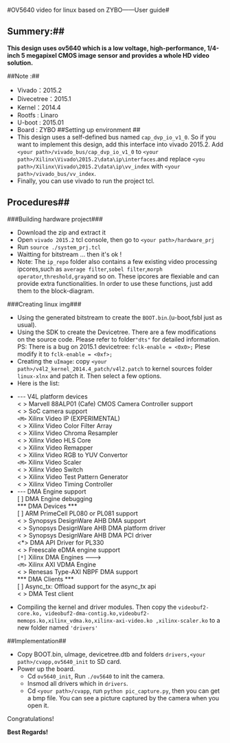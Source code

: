 #OV5640 video for linux based on ZYBO——User guide#

## Summery:##
**This design uses ov5640 which is a low voltage, high-performance, 1/4-inch 5 megapixel CMOS image sensor and provides a whole HD video solution.**

##Note :##

- Vivado：2015.2
- Divecetree：2015.1
- Kernel：2014.4
- Rootfs : Linaro
- U-boot : 2015.01
- Board : ZYBO
##Setting up environment ##
- This design uses a self-defined bus named `cap_dvp_io_v1_0`. So if you want to implement this design, add this interface into vivado 2015.2. Add `<your path>/vivado_bus/cap_dvp_io_v1_0` to `<your path>/Xilinx\Vivado\2015.2\data\ip\interfaces`.and replace `<you path>/Xilinx\Vivado\2015.2\data\ip\vv_index` with `<your path>/vivado_bus/vv_index`.
- Finally, you can use vivado to run the project tcl.

## Procedures##

###Building hardware project###

- Download the zip and extract it
- Open `vivado 2015.2` tcl console, then go to `<your path>/hardware_prj`
- Run `source ./system_prj.tcl`
- Waitting for bitstream ...  then it's ok !
- Note: The `ip_repo` folder also contains a few existing video processing ipcores,such as `average filter`,`sobel filter`,`morph operator`,`threshold,gray`and so on. These ipcores are flexiable and can provide extra functionalities. In order to use these functions, just add them to the block-diagram. 

###Creating linux img###
- Using the generated bitstream to create the `BOOT.bin`.(u-boot,fsbl just as usual).
- Using the SDK to create the Devicetree. There are a few modifications on the source code. Please refer to folder`"dts"` for detailed information. PS: There is a bug on 2015.1 devicetree: `fclk-enable = <0x0>;` Plese modify it to `fclk-enable = <0xf>;`
- Creating the `uImage`: copy `<your path>/v4l2_kernel_2014.4_patch/v4l2.patch` to kernel sources folder `linux-xlnx` and patch it. Then select a few options.
- Here is the list: 
 + --- V4L platform devices                                                                                         
< >   Marvell 88ALP01 (Cafe) CMOS Camera Controller support                                                     
< >   SoC camera support                                                                                                                             
`<M>`   Xilinx Video IP (EXPERIMENTAL)                                                                            
< >     Xilinx Video Color Filter Array                                                                         
< >     Xilinx Video Chroma Resampler                                                                           
< >     Xilinx Video HLS Core                                                                                   
< >     Xilinx Video Remapper                                                                                  
< >     Xilinx Video RGB to YUV Convertor                                                                       
`<M>`   Xilinx Video Scaler                                                                                     
< >     Xilinx Video Switch                                                                                     
< >     Xilinx Video Test Pattern Generator                                                                    
< >     Xilinx Video Timing Controller                                                                          
 +  --- DMA Engine support                                                                                           
[ ]   DMA Engine debugging                                                                                      
*** DMA Devices ***                                                                                     
[ ]   ARM PrimeCell PL080 or PL081 support                                                                   
< >   Synopsys DesignWare AHB DMA support                                                                      
< >   Synopsys DesignWare AHB DMA platform driver                                                             
< >   Synopsys DesignWare AHB DMA PCI driver                                                                     
<*>   DMA API Driver for PL330                                                                                  
< >   Freescale eDMA engine support                                                                              
`[*]`   Xilinx DMA Engines  --->                                                                               
`<M>`   Xilinx AXI VDMA Engine                                                                                    
< >   Renesas Type-AXI NBPF DMA support                                                                         
*** DMA Clients ***                                                                                       
[ ]   Async_tx: Offload support for the async_tx api                                                           
< >   DMA Test client       
- Compiling the kernel and driver modules. Then copy the `videobuf2-core.ko, videobuf2-dma-contig.ko,videobuf2-memops.ko,xilinx_vdma.ko,xilinx-axi-video.ko ,xilinx-scaler.ko` to a new folder named `'drivers'` 

##Implementation##
- Copy BOOT.bin, uImage, devicetree.dtb and folders `drivers,<your path>/cvapp,ov5640_init` to SD card.
- Power up the board. 
	+ Cd `ov5640_init`, Run `./ov5640` to init the camera.
	+ Insmod all drivers which in `drivers`.
	+ Cd `<your path>/cvapp`, run `python pic_capture.py`, then you can get a bmp file. You can see a picture captured by the camera when you open it.

Congratulations!

**Best Regards!**
             